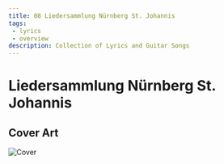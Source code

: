 ```yaml
---
title: 08 Liedersammlung Nürnberg St. Johannis
tags: 
 - lyrics
 - overview
description: Collection of Lyrics and Guitar Songs
---
```


# Liedersammlung Nürnberg St. Johannis

## Cover Art

![Cover](cover.png)
